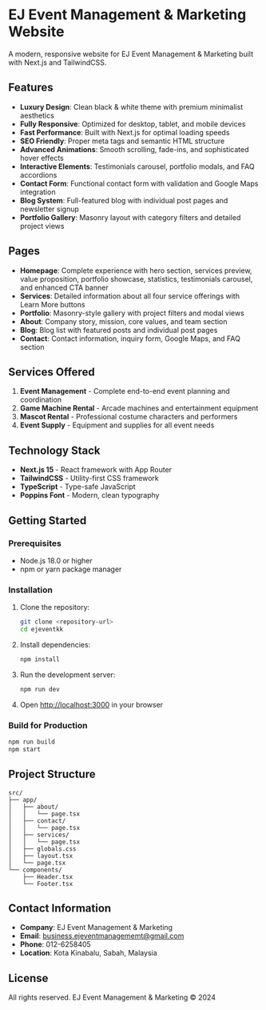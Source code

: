 # EJ Event Management & Marketing Website

A modern, responsive website for EJ Event Management & Marketing built with Next.js and TailwindCSS.

## Features

- **Luxury Design**: Clean black & white theme with premium minimalist aesthetics
- **Fully Responsive**: Optimized for desktop, tablet, and mobile devices
- **Fast Performance**: Built with Next.js for optimal loading speeds
- **SEO Friendly**: Proper meta tags and semantic HTML structure
- **Advanced Animations**: Smooth scrolling, fade-ins, and sophisticated hover effects
- **Interactive Elements**: Testimonials carousel, portfolio modals, and FAQ accordions
- **Contact Form**: Functional contact form with validation and Google Maps integration
- **Blog System**: Full-featured blog with individual post pages and newsletter signup
- **Portfolio Gallery**: Masonry layout with category filters and detailed project views

## Pages

- **Homepage**: Complete experience with hero section, services preview, value proposition, portfolio showcase, statistics, testimonials carousel, and enhanced CTA banner
- **Services**: Detailed information about all four service offerings with Learn More buttons
- **Portfolio**: Masonry-style gallery with project filters and modal views
- **About**: Company story, mission, core values, and team section
- **Blog**: Blog list with featured posts and individual post pages
- **Contact**: Contact information, inquiry form, Google Maps, and FAQ section

## Services Offered

1. **Event Management** - Complete end-to-end event planning and coordination
2. **Game Machine Rental** - Arcade machines and entertainment equipment
3. **Mascot Rental** - Professional costume characters and performers
4. **Event Supply** - Equipment and supplies for all event needs

## Technology Stack

- **Next.js 15** - React framework with App Router
- **TailwindCSS** - Utility-first CSS framework
- **TypeScript** - Type-safe JavaScript
- **Poppins Font** - Modern, clean typography

## Getting Started

### Prerequisites

- Node.js 18.0 or higher
- npm or yarn package manager

### Installation

1. Clone the repository:
   ```bash
   git clone <repository-url>
   cd ejeventkk
   ```

2. Install dependencies:
   ```bash
   npm install
   ```

3. Run the development server:
   ```bash
   npm run dev
   ```

4. Open [http://localhost:3000](http://localhost:3000) in your browser

### Build for Production

```bash
npm run build
npm start
```

## Project Structure

```
src/
├── app/
│   ├── about/
│   │   └── page.tsx
│   ├── contact/
│   │   └── page.tsx
│   ├── services/
│   │   └── page.tsx
│   ├── globals.css
│   ├── layout.tsx
│   └── page.tsx
└── components/
    ├── Header.tsx
    └── Footer.tsx
```

## Contact Information

- **Company**: EJ Event Management & Marketing
- **Email**: business.ejeventmanagememt@gmail.com
- **Phone**: 012-6258405
- **Location**: Kota Kinabalu, Sabah, Malaysia

## License

All rights reserved. EJ Event Management & Marketing © 2024